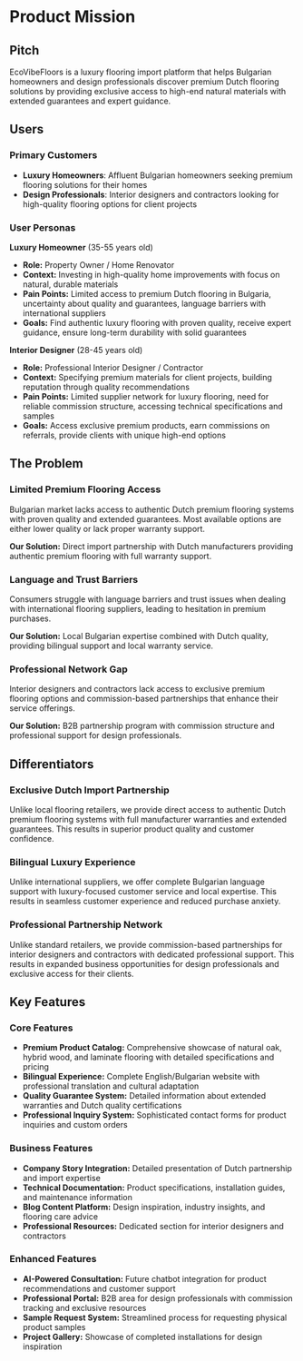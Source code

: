 # Product Mission

## Pitch

EcoVibeFloors is a luxury flooring import platform that helps Bulgarian homeowners and design professionals discover premium Dutch flooring solutions by providing exclusive access to high-end natural materials with extended guarantees and expert guidance.

## Users

### Primary Customers

- **Luxury Homeowners**: Affluent Bulgarian homeowners seeking premium flooring solutions for their homes
- **Design Professionals**: Interior designers and contractors looking for high-quality flooring options for client projects

### User Personas

**Luxury Homeowner** (35-55 years old)
- **Role:** Property Owner / Home Renovator
- **Context:** Investing in high-quality home improvements with focus on natural, durable materials
- **Pain Points:** Limited access to premium Dutch flooring in Bulgaria, uncertainty about quality and guarantees, language barriers with international suppliers
- **Goals:** Find authentic luxury flooring with proven quality, receive expert guidance, ensure long-term durability with solid guarantees

**Interior Designer** (28-45 years old)
- **Role:** Professional Interior Designer / Contractor
- **Context:** Specifying premium materials for client projects, building reputation through quality recommendations
- **Pain Points:** Limited supplier network for luxury flooring, need for reliable commission structure, accessing technical specifications and samples
- **Goals:** Access exclusive premium products, earn commissions on referrals, provide clients with unique high-end options

## The Problem

### Limited Premium Flooring Access
Bulgarian market lacks access to authentic Dutch premium flooring systems with proven quality and extended guarantees. Most available options are either lower quality or lack proper warranty support.

**Our Solution:** Direct import partnership with Dutch manufacturers providing authentic premium flooring with full warranty support.

### Language and Trust Barriers
Consumers struggle with language barriers and trust issues when dealing with international flooring suppliers, leading to hesitation in premium purchases.

**Our Solution:** Local Bulgarian expertise combined with Dutch quality, providing bilingual support and local warranty service.

### Professional Network Gap
Interior designers and contractors lack access to exclusive premium flooring options and commission-based partnerships that enhance their service offerings.

**Our Solution:** B2B partnership program with commission structure and professional support for design professionals.

## Differentiators

### Exclusive Dutch Import Partnership
Unlike local flooring retailers, we provide direct access to authentic Dutch premium flooring systems with full manufacturer warranties and extended guarantees. This results in superior product quality and customer confidence.

### Bilingual Luxury Experience
Unlike international suppliers, we offer complete Bulgarian language support with luxury-focused customer service and local expertise. This results in seamless customer experience and reduced purchase anxiety.

### Professional Partnership Network
Unlike standard retailers, we provide commission-based partnerships for interior designers and contractors with dedicated professional support. This results in expanded business opportunities for design professionals and exclusive access for their clients.

## Key Features

### Core Features

- **Premium Product Catalog:** Comprehensive showcase of natural oak, hybrid wood, and laminate flooring with detailed specifications and pricing
- **Bilingual Experience:** Complete English/Bulgarian website with professional translation and cultural adaptation
- **Quality Guarantee System:** Detailed information about extended warranties and Dutch quality certifications
- **Professional Inquiry System:** Sophisticated contact forms for product inquiries and custom orders

### Business Features

- **Company Story Integration:** Detailed presentation of Dutch partnership and import expertise
- **Technical Documentation:** Product specifications, installation guides, and maintenance information
- **Blog Content Platform:** Design inspiration, industry insights, and flooring care advice
- **Professional Resources:** Dedicated section for interior designers and contractors

### Enhanced Features

- **AI-Powered Consultation:** Future chatbot integration for product recommendations and customer support
- **Professional Portal:** B2B area for design professionals with commission tracking and exclusive resources
- **Sample Request System:** Streamlined process for requesting physical product samples
- **Project Gallery:** Showcase of completed installations for design inspiration